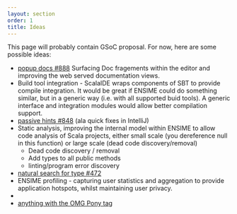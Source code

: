 ```yaml
---
layout: section
order: 1
title: Ideas
---
```


This page will probably contain GSoC proposal.
For now, here are some possible ideas:

- [popup docs #888](https://github.com/ensime/ensime-server/issues/888)  Surfacing Doc fragements within the editor and improving the web served documentation views.
- Build tool integration - ScalaIDE wraps components of SBT to provide compile integration.  It would be great if ENSIME could do something similar, but in a generic way (i.e. with all supported buid tools).  A generic interface and integration modules would allow better compilation support.
- [passive hints #848](https://github.com/ensime/ensime-server/issues/848) (ala quick fixes in IntelliJ)
- Static analysis, improving the internal model within ENSIME to allow code analysis of Scala projects, either small scale (you dereference null in this function) or large scale (dead code discovery/removal)
  - Dead code discovery / removal
  - Add types to all public methods
  - linting/program error discovery
- [natural search for type #472](https://github.com/ensime/ensime-server/issues/472)
- ENSIME profiling - capturing user statistics and aggregation to provide application hotspots, whilst maintaining user privacy.
- 
- [anything with the OMG Pony tag](https://github.com/ensime/ensime-server/issues?q=is%3Aopen+is%3Aissue+label%3A%22OMG%21+Ponies%21%22)
